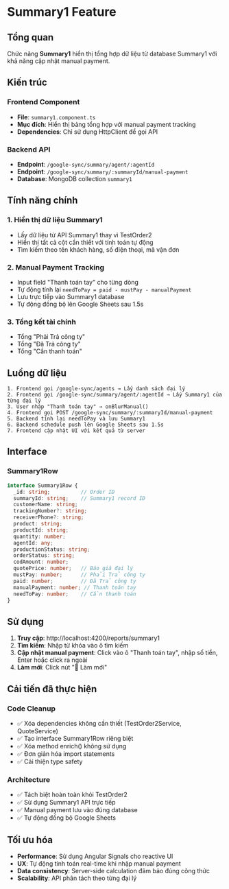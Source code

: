 # Summary1 Feature

## Tổng quan
Chức năng **Summary1** hiển thị tổng hợp dữ liệu từ database Summary1 với khả năng cập nhật manual payment.

## Kiến trúc

### Frontend Component
- **File**: `summary1.component.ts`
- **Mục đích**: Hiển thị bảng tổng hợp với manual payment tracking
- **Dependencies**: Chỉ sử dụng HttpClient để gọi API

### Backend API
- **Endpoint**: `/google-sync/summary/agent/:agentId`
- **Endpoint**: `/google-sync/summary/:summaryId/manual-payment`
- **Database**: MongoDB collection `summary1`

## Tính năng chính

### 1. Hiển thị dữ liệu Summary1
- Lấy dữ liệu từ API Summary1 thay vì TestOrder2
- Hiển thị tất cả cột cần thiết với tính toán tự động
- Tìm kiếm theo tên khách hàng, số điện thoại, mã vận đơn

### 2. Manual Payment Tracking
- Input field "Thanh toán tay" cho từng dòng
- Tự động tính lại `needToPay = paid - mustPay - manualPayment`
- Lưu trực tiếp vào Summary1 database
- Tự động đồng bộ lên Google Sheets sau 1.5s

### 3. Tổng kết tài chính
- Tổng "Phải Trả công ty"
- Tổng "Đã Trả công ty" 
- Tổng "Cần thanh toán"

## Luồng dữ liệu

```
1. Frontend gọi /google-sync/agents → Lấy danh sách đại lý
2. Frontend gọi /google-sync/summary/agent/:agentId → Lấy Summary1 của từng đại lý
3. User nhập "Thanh toán tay" → onBlurManual()
4. Frontend gọi POST /google-sync/summary/:summaryId/manual-payment
5. Backend tính lại needToPay và lưu Summary1
6. Backend schedule push lên Google Sheets sau 1.5s
7. Frontend cập nhật UI với kết quả từ server
```

## Interface

### Summary1Row
```typescript
interface Summary1Row {
  _id: string;          // Order ID
  summaryId: string;    // Summary1 record ID
  customerName: string;
  trackingNumber?: string;
  receiverPhone?: string;
  product: string;
  productId: string;
  quantity: number;
  agentId: any;
  productionStatus: string;
  orderStatus: string;
  codAmount: number;
  quotePrice: number;   // Báo giá đại lý
  mustPay: number;      // Phải Trả công ty
  paid: number;         // Đã Trả công ty
  manualPayment: number; // Thanh toán tay
  needToPay: number;    // Cần thanh toán
}
```

## Sử dụng

1. **Truy cập**: http://localhost:4200/reports/summary1
2. **Tìm kiếm**: Nhập từ khóa vào ô tìm kiếm
3. **Cập nhật manual payment**: Click vào ô "Thanh toán tay", nhập số tiền, Enter hoặc click ra ngoài
4. **Làm mới**: Click nút "🔄 Làm mới"

## Cải tiến đã thực hiện

### Code Cleanup
- ✅ Xóa dependencies không cần thiết (TestOrder2Service, QuoteService)
- ✅ Tạo interface Summary1Row riêng biệt
- ✅ Xóa method enrich() không sử dụng
- ✅ Đơn giản hóa import statements
- ✅ Cải thiện type safety

### Architecture
- ✅ Tách biệt hoàn toàn khỏi TestOrder2
- ✅ Sử dụng Summary1 API trực tiếp
- ✅ Manual payment lưu vào đúng database
- ✅ Tự động đồng bộ Google Sheets

## Tối ưu hóa

- **Performance**: Sử dụng Angular Signals cho reactive UI
- **UX**: Tự động tính toán real-time khi nhập manual payment
- **Data consistency**: Server-side calculation đảm bảo đúng công thức
- **Scalability**: API phân tách theo từng đại lý
